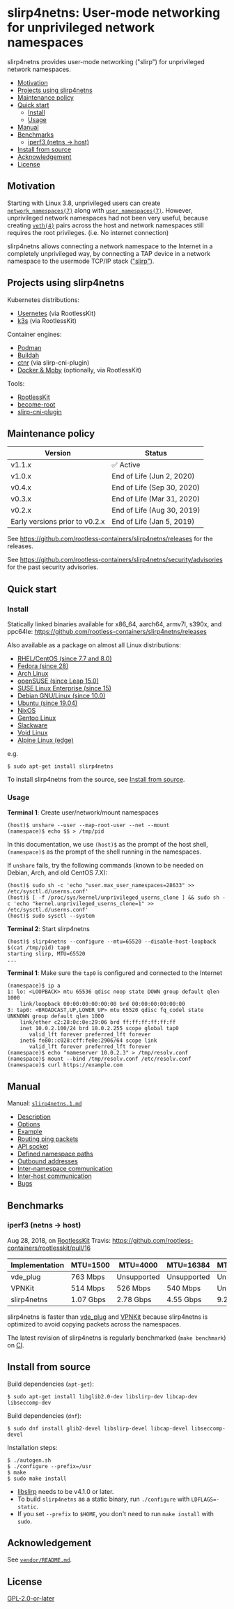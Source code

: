 # slirp4netns: User-mode networking for unprivileged network namespaces 

slirp4netns provides user-mode networking ("slirp") for unprivileged network namespaces.

<!-- START doctoc generated TOC please keep comment here to allow auto update -->
<!-- DON'T EDIT THIS SECTION, INSTEAD RE-RUN doctoc TO UPDATE -->


- [Motivation](#motivation)
- [Projects using slirp4netns](#projects-using-slirp4netns)
- [Maintenance policy](#maintenance-policy)
- [Quick start](#quick-start)
  - [Install](#install)
  - [Usage](#usage)
- [Manual](#manual)
- [Benchmarks](#benchmarks)
  - [iperf3 (netns -> host)](#iperf3-netns---host)
- [Install from source](#install-from-source)
- [Acknowledgement](#acknowledgement)
- [License](#license)

<!-- END doctoc generated TOC please keep comment here to allow auto update -->

## Motivation

Starting with Linux 3.8, unprivileged users can create [`network_namespaces(7)`](http://man7.org/linux/man-pages/man7/network_namespaces.7.html) along with [`user_namespaces(7)`](http://man7.org/linux/man-pages/man7/user_namespaces.7.html).
However, unprivileged network namespaces had not been very useful, because creating [`veth(4)`](http://man7.org/linux/man-pages/man4/veth.4.html) pairs across the host and network namespaces still requires the root privileges. (i.e. No internet connection)

slirp4netns allows connecting a network namespace to the Internet in a completely unprivileged way, by connecting a TAP device in a network namespace to the usermode TCP/IP stack (["slirp"](https://gitlab.freedesktop.org/slirp/libslirp)).

## Projects using slirp4netns

Kubernetes distributions:
* [Usernetes](https://github.com/rootless-containers/usernetes) (via RootlessKit)
* [k3s](https://k3s.io) (via RootlessKit)

Container engines:
* [Podman](https://github.com/containers/libpod)
* [Buildah](https://github.com/containers/buildah)
* [ctnr](https://github.com/mgoltzsche/ctnr) (via slirp-cni-plugin)
* [Docker & Moby](https://get.docker.com/rootless) (optionally, via RootlessKit)

Tools:
* [RootlessKit](https://github.com/rootless-containers/rootlesskit)
* [become-root](https://github.com/giuseppe/become-root)
* [slirp-cni-plugin](https://github.com/mgoltzsche/slirp-cni-plugin)

## Maintenance policy

Version                        | Status
-------------------------------|------------------------------------------------------------------------
v1.1.x                         | :white_check_mark: Active
v1.0.x                         | End of Life (Jun  2, 2020)
v0.4.x                         | End of Life (Sep 30, 2020)
v0.3.x                         | End of Life (Mar 31, 2020)
v0.2.x                         | End of Life (Aug 30, 2019)
Early versions prior to v0.2.x | End of Life (Jan  5, 2019)

See https://github.com/rootless-containers/slirp4netns/releases for the releases.

See https://github.com/rootless-containers/slirp4netns/security/advisories for the past security advisories.

## Quick start

### Install

Statically linked binaries available for x86\_64, aarch64, armv7l, s390x, and ppc64le: https://github.com/rootless-containers/slirp4netns/releases

Also available as a package on almost all Linux distributions:
* [RHEL/CentOS (since 7.7 and 8.0)](https://pkgs.org/search/?q=slirp4netns)
* [Fedora (since 28)](https://src.fedoraproject.org/rpms/slirp4netns)
* [Arch Linux](https://www.archlinux.org/packages/community/x86_64/slirp4netns/)
* [openSUSE (since Leap 15.0)](https://build.opensuse.org/package/show/openSUSE%3AFactory/slirp4netns)
* [SUSE Linux Enterprise (since 15)](https://build.opensuse.org/package/show/devel%3Akubic/slirp4netns)
* [Debian GNU/Linux (since 10.0)](https://packages.debian.org/buster/slirp4netns) 
* [Ubuntu (since 19.04)](https://packages.ubuntu.com/search?keywords=slirp4netns)
* [NixOS](https://github.com/NixOS/nixpkgs/tree/master/pkgs/tools/networking/slirp4netns)
* [Gentoo Linux](https://packages.gentoo.org/packages/app-emulation/slirp4netns)
* [Slackware](https://git.slackbuilds.org/slackbuilds/tree/network/slirp4netns)
* [Void Linux](https://github.com/void-linux/void-packages/tree/master/srcpkgs/slirp4netns)
* [Alpine Linux (edge)](https://pkgs.alpinelinux.org/package/edge/testing/x86/slirp4netns)

e.g.

```console
$ sudo apt-get install slirp4netns
```

To install slirp4netns from the source, see [Install from source](#install-from-source).

### Usage

**Terminal 1**: Create user/network/mount namespaces

```console
(host)$ unshare --user --map-root-user --net --mount
(namespace)$ echo $$ > /tmp/pid
```

In this documentation, we use `(host)$` as the prompt of the host shell, `(namespace)$` as the prompt of the shell running in the namespaces.

If `unshare` fails, try the following commands (known to be needed on Debian, Arch, and old CentOS 7.X):

```console
(host)$ sudo sh -c 'echo "user.max_user_namespaces=28633" >> /etc/sysctl.d/userns.conf'
(host)$ [ -f /proc/sys/kernel/unprivileged_userns_clone ] && sudo sh -c 'echo "kernel.unprivileged_userns_clone=1" >> /etc/sysctl.d/userns.conf'
(host)$ sudo sysctl --system
```

**Terminal 2**: Start slirp4netns

```console
(host)$ slirp4netns --configure --mtu=65520 --disable-host-loopback $(cat /tmp/pid) tap0
starting slirp, MTU=65520
...
```

**Terminal 1**: Make sure the `tap0` is configured and connected to the Internet

```console
(namespace)$ ip a
1: lo: <LOOPBACK> mtu 65536 qdisc noop state DOWN group default qlen 1000
    link/loopback 00:00:00:00:00:00 brd 00:00:00:00:00:00
3: tap0: <BROADCAST,UP,LOWER_UP> mtu 65520 qdisc fq_codel state UNKNOWN group default qlen 1000
    link/ether c2:28:0c:0e:29:06 brd ff:ff:ff:ff:ff:ff
    inet 10.0.2.100/24 brd 10.0.2.255 scope global tap0
       valid_lft forever preferred_lft forever
    inet6 fe80::c028:cff:fe0e:2906/64 scope link 
       valid_lft forever preferred_lft forever
(namespace)$ echo "nameserver 10.0.2.3" > /tmp/resolv.conf
(namespace)$ mount --bind /tmp/resolv.conf /etc/resolv.conf
(namespace)$ curl https://example.com
```

## Manual

Manual: [`slirp4netns.1.md`](slirp4netns.1.md)

* [Description](./slirp4netns.1.md#description)
* [Options](./slirp4netns.1.md#options)
* [Example](./slirp4netns.1.md#example)
* [Routing ping packets](./slirp4netns.1.md#routing-ping-packets)
* [API socket](./slirp4netns.1.md#api-socket)
* [Defined namespace paths](./slirp4netns.1.md#defined-namespace-paths)
* [Outbound addresses](./slirp4netns.1.md#outbound-addresses)
* [Inter-namespace communication](./slirp4netns.1.md#inter-namespace-communication)
* [Inter-host communication](./slirp4netns.1.md#inter-host-communication)
* [Bugs](./slirp4netns.1.md#bugs)

## Benchmarks

### iperf3 (netns -> host)

Aug 28, 2018, on [RootlessKit](https://github.com/rootless-containers/rootlesskit) Travis: https://github.com/rootless-containers/rootlesskit/pull/16

Implementation |  MTU=1500  |  MTU=4000  |  MTU=16384  |  MTU=65520
---------------|------------|------------|-------------|------------
vde_plug       |  763 Mbps  |Unsupported | Unsupported | Unsupported
VPNKit         |  514 Mbps  |  526 Mbps  |   540 Mbps  | Unsupported
slirp4netns    | 1.07 Gbps  | 2.78 Gbps  |  4.55 Gbps  |  9.21 Gbps

slirp4netns is faster than [vde_plug](https://github.com/rd235/vdeplug_slirp) and [VPNKit](https://github.com/moby/vpnkit) because slirp4netns is optimized to avoid copying packets across the namespaces.

The latest revision of slirp4netns is regularly benchmarked (`make benchmark`) on [CI](https://github.com/rootless-containers/slirp4netns/actions?query=workflow%3AMain).

## Install from source

Build dependencies (`apt-get`):

```console
$ sudo apt-get install libglib2.0-dev libslirp-dev libcap-dev libseccomp-dev
```

Build dependencies (`dnf`):

```console
$ sudo dnf install glib2-devel libslirp-devel libcap-devel libseccomp-devel
```

Installation steps:

```console
$ ./autogen.sh
$ ./configure --prefix=/usr
$ make
$ sudo make install
```

* [libslirp](https://gitlab.freedesktop.org/slirp/libslirp) needs to be v4.1.0 or later.
* To build `slirp4netns` as a static binary, run `./configure` with `LDFLAGS=-static`.
* If you set `--prefix` to `$HOME`, you don't need to run `make install` with `sudo`.

## Acknowledgement
See [`vendor/README.md`](./vendor/README.md).

## License
[GPL-2.0-or-later](COPYING)
